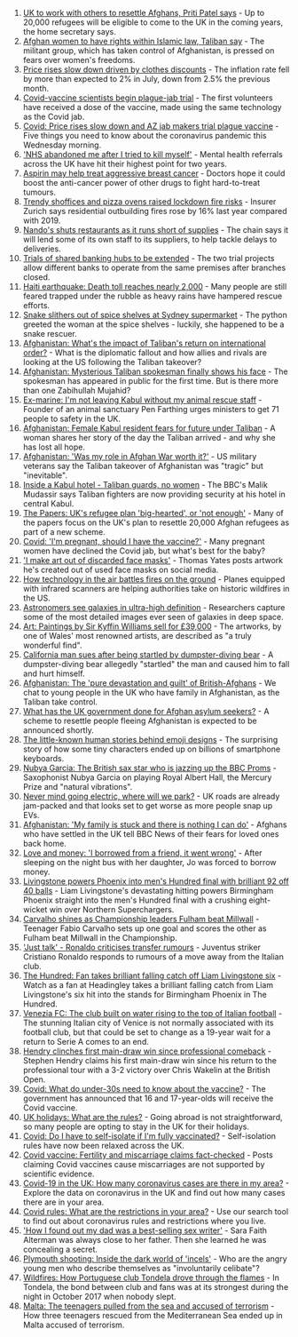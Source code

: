 1. [UK to work with others to resettle Afghans, Priti Patel says](https://www.bbc.co.uk/news/uk-58250211) - Up to 20,000 refugees will be eligible to come to the UK in the coming years, the home secretary says.
2. [Afghan women to have rights within Islamic law, Taliban say](https://www.bbc.co.uk/news/world-asia-58249952) - The militant group, which has taken control of Afghanistan, is pressed on fears over women's freedoms.
3. [Price rises slow down driven by clothes discounts](https://www.bbc.co.uk/news/uk-58254000) - The inflation rate fell by more than expected to 2% in July, down from 2.5% the previous month.
4. [Covid-vaccine scientists begin plague-jab trial](https://www.bbc.co.uk/news/health-58241858) - The first volunteers have received a dose of the vaccine, made using the same technology as the Covid jab.
5. [Covid: Price rises slow down and AZ jab makers trial plague vaccine](https://www.bbc.co.uk/news/uk-58249469) - Five things you need to know about the coronavirus pandemic this Wednesday morning.
6. ['NHS abandoned me after I tried to kill myself'](https://www.bbc.co.uk/news/uk-58085428) - Mental health referrals across the UK have hit their highest point for two years.
7. [Aspirin may help treat aggressive breast cancer](https://www.bbc.co.uk/news/health-58229082) - Doctors hope it could boost the anti-cancer power of other drugs to fight hard-to-treat tumours.
8. [Trendy shoffices and pizza ovens raised lockdown fire risks](https://www.bbc.co.uk/news/business-58245846) - Insurer Zurich says residential outbuilding fires rose by 16% last year compared with 2019.
9. [Nando's shuts restaurants as it runs short of supplies](https://www.bbc.co.uk/news/business-58249337) - The chain says it will lend some of its own staff to its suppliers, to help tackle delays to deliveries.
10. [Trials of shared banking hubs to be extended](https://www.bbc.co.uk/news/business-58245844) - The two trial projects allow different banks to operate from the same premises after branches closed.
11. [Haiti earthquake: Death toll reaches nearly 2,000](https://www.bbc.co.uk/news/world-latin-america-58187979) - Many people are still feared trapped under the rubble as heavy rains have hampered rescue efforts.
12. [Snake slithers out of spice shelves at Sydney supermarket](https://www.bbc.co.uk/news/world-australia-58253378) - The python greeted the woman at the spice shelves - luckily, she happened to be a snake rescuer.
13. [Afghanistan: What's the impact of Taliban's return on international order?](https://www.bbc.co.uk/news/world-us-canada-58248864) - What is the diplomatic fallout and how allies and rivals are looking at the US following the Taliban takeover?
14. [Afghanistan: Mysterious Taliban spokesman finally shows his face](https://www.bbc.co.uk/news/world-asia-58250607) - The spokesman has appeared in public for the first time. But is there more than one Zabihullah Mujahid?
15. [Ex-marine: I'm not leaving Kabul without my animal rescue staff](https://www.bbc.co.uk/news/uk-58240838) - Founder of an animal sanctuary Pen Farthing urges ministers to get 71 people to safety in the UK.
16. [Afghanistan: Female Kabul resident fears for future under Taliban](https://www.bbc.co.uk/news/world-asia-58252014) - A woman shares her story of the day the Taliban arrived - and why she has lost all hope.
17. [Afghanistan: 'Was my role in Afghan War worth it?'](https://www.bbc.co.uk/news/world-us-canada-58247092) - US military veterans say the Taliban takeover of Afghanistan was "tragic" but "inevitable".
18. [Inside a Kabul hotel - Taliban guards, no women](https://www.bbc.co.uk/news/world-asia-58243134) - The BBC's Malik Mudassir says Taliban fighters are now providing security at his hotel in central Kabul.
19. [The Papers: UK's refugee plan 'big-hearted', or 'not enough'](https://www.bbc.co.uk/news/blogs-the-papers-58252294) - Many of the papers focus on the UK's plan to resettle 20,000 Afghan refugees as part of a new scheme.
20. [Covid: 'I'm pregnant, should I have the vaccine?'](https://www.bbc.co.uk/news/uk-england-london-58089039) - Many pregnant women have declined the Covid jab, but what's best for the baby?
21. ['I make art out of discarded face masks'](https://www.bbc.co.uk/news/uk-england-nottinghamshire-58187835) - Thomas Yates posts artwork he's created out of used face masks on social media.
22. [How technology in the air battles fires on the ground](https://www.bbc.co.uk/news/world-us-canada-58248261) - Planes equipped with infrared scanners are helping authorities take on historic wildfires in the US.
23. [Astronomers see galaxies in ultra-high definition](https://www.bbc.co.uk/news/science-environment-57998940) - Researchers capture some of the most detailed images ever seen of galaxies in deep space.
24. [Art: Paintings by Sir Kyffin Williams sell for £39,000](https://www.bbc.co.uk/news/uk-wales-58243611) - The artworks, by one of Wales' most renowned artists, are described as "a truly wonderful find".
25. [California man sues after being startled by dumpster-diving bear](https://www.bbc.co.uk/news/world-us-canada-58250366) - A dumpster-diving bear allegedly "startled" the man and caused him to fall and hurt himself.
26. [Afghanistan: The 'pure devastation and guilt' of British-Afghans](https://www.bbc.co.uk/news/newsbeat-58242443) - We chat to young people in the UK who have family in Afghanistan, as the Taliban take control.
27. [What has the UK government done for Afghan asylum seekers?](https://www.bbc.co.uk/news/uk-58245684) - A scheme to resettle people fleeing Afghanistan is expected to be announced shortly.
28. [The little-known human stories behind emoji designs](https://www.bbc.co.uk/news/technology-58180556) - The surprising story of how some tiny characters ended up on billions of smartphone keyboards.
29. [Nubya Garcia: The British sax star who is jazzing up the BBC Proms](https://www.bbc.co.uk/news/entertainment-arts-58112962) - Saxophonist Nubya Garcia on playing Royal Albert Hall, the Mercury Prize and "natural vibrations".
30. [Never mind going electric, where will we park?](https://www.bbc.co.uk/news/business-56748346) - UK roads are already jam-packed and that looks set to get worse as more people snap up EVs.
31. [Afghanistan: 'My family is stuck and there is nothing I can do'](https://www.bbc.co.uk/news/uk-58233043) - Afghans who have settled in the UK tell BBC News of their fears for loved ones back home.
32. [Love and money: 'I borrowed from a friend, it went wrong'](https://www.bbc.co.uk/news/business-57824096) - After sleeping on the night bus with her daughter, Jo was forced to borrow money.
33. [Livingstone powers Phoenix into men's Hundred final with brilliant 92 off 40 balls](https://www.bbc.co.uk/sport/cricket/58250735) - Liam Livingstone's devastating hitting powers Birmingham Phoenix straight into the men's Hundred final with a crushing eight-wicket win over Northern Superchargers.
34. [Carvalho shines as Championship leaders Fulham beat Millwall](https://www.bbc.co.uk/sport/football/58154318) - Teenager Fabio Carvalho sets up one goal and scores the other as Fulham beat Millwall in the Championship.
35. ['Just talk' - Ronaldo criticises transfer rumours](https://www.bbc.co.uk/sport/football/58252052) - Juventus striker Cristiano Ronaldo responds to rumours of a move away from the Italian club.
36. [The Hundred: Fan takes brilliant falling catch off Liam Livingstone six](https://www.bbc.co.uk/sport/av/cricket/58249596) - Watch as a fan at Headingley takes a brilliant falling catch from Liam Livingstone's six hit into the stands for Birmingham Phoenix in The Hundred.
37. [Venezia FC: The club built on water rising to the top of Italian football](https://www.bbc.co.uk/sport/football/57969205) - The stunning Italian city of Venice is not normally associated with its football club, but that could be set to change as a 19-year wait for a return to Serie A comes to an end.
38. [Hendry clinches first main-draw win since professional comeback](https://www.bbc.co.uk/sport/snooker/58249638) - Stephen Hendry claims his first main-draw win since his return to the professional tour with a 3-2 victory over Chris Wakelin at the British Open.
39. [Covid: What do under-30s need to know about the vaccine?](https://www.bbc.co.uk/news/health-57273875) - The government has announced that 16 and 17-year-olds will receive the Covid vaccine.
40. [UK holidays: What are the rules?](https://www.bbc.co.uk/news/explainers-52646738) - Going abroad is not straightforward, so many people are opting to stay in the UK for their holidays.
41. [Covid: Do I have to self-isolate if I'm fully vaccinated?](https://www.bbc.co.uk/news/explainers-54239922) - Self-isolation rules have now been relaxed across the UK.
42. [Covid vaccine: Fertility and miscarriage claims fact-checked](https://www.bbc.co.uk/news/health-57552527) - Posts claiming Covid vaccines cause miscarriages are not supported by scientific evidence.
43. [Covid-19 in the UK: How many coronavirus cases are there in my area?](https://www.bbc.co.uk/news/uk-51768274) - Explore the data on coronavirus in the UK and find out how many cases there are in your area.
44. [Covid rules: What are the restrictions in your area?](https://www.bbc.co.uk/news/uk-54373904) - Use our search tool to find out about coronavirus rules and restrictions where you live.
45. ['How I found out my dad was a best-selling sex writer'](https://www.bbc.co.uk/news/stories-58171940) - Sara Faith Alterman was always close to her father. Then she learned he was concealing a secret.
46. [Plymouth shooting: Inside the dark world of 'incels'](https://www.bbc.co.uk/news/blogs-trending-44053828) - Who are the angry young men who describe themselves as "involuntarily celibate"?
47. [Wildfires: How Portuguese club Tondela drove through the flames](https://www.bbc.co.uk/sport/football/58101546) - In Tondela, the bond between club and fans was at its strongest during the night in October 2017 when nobody slept.
48. [Malta: The teenagers pulled from the sea and accused of terrorism](https://www.bbc.co.uk/news/world-57988934) - How three teenagers rescued from the Mediterranean Sea ended up in Malta accused of terrorism.
